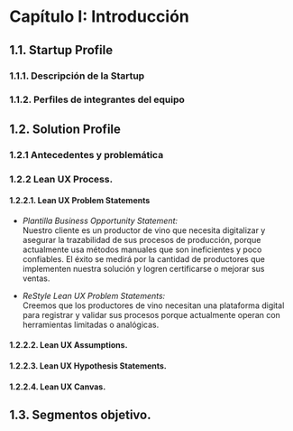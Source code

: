 # Capítulo I: Introducción

## 1.1. Startup Profile

### 1.1.1. Descripción de la Startup

### 1.1.2. Perfiles de integrantes del equipo


## 1.2. Solution Profile

### 1.2.1 Antecedentes y problemática

### 1.2.2 Lean UX Process.

#### 1.2.2.1. Lean UX Problem Statements
- *Plantilla Business Opportunity Statement:*  
  Nuestro cliente es un productor de vino que necesita digitalizar y asegurar la trazabilidad de sus procesos de producción, porque actualmente usa métodos manuales que son ineficientes y poco confiables. El éxito se medirá por la cantidad de productores que implementen nuestra solución y logren certificarse o mejorar sus ventas.

- *ReStyle Lean UX Problem Statements:*  
  Creemos que los productores de vino necesitan una plataforma digital para registrar y validar sus procesos porque actualmente operan con herramientas limitadas o analógicas.

#### 1.2.2.2. Lean UX Assumptions.

#### 1.2.2.3. Lean UX Hypothesis Statements.

#### 1.2.2.4. Lean UX Canvas.

## 1.3. Segmentos objetivo.
